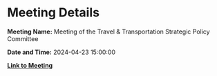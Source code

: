 # Meeting Details

**Meeting Name:** Meeting of the Travel & Transportation Strategic Policy Committee

**Date and Time:** 2024-04-23 15:00:00

**[Link to Meeting](https://www.limerick.ie/council/whats-on/meeting-of-the-travel-transportation-strategic-policy-committee-5)**
